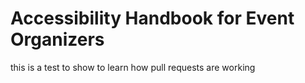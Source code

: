 # Accessibility Handbook for Event Organizers


this is a test to show to learn how pull requests are working
